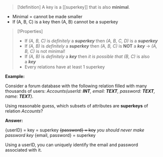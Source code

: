 
>[!definition]
> A key is a [[superkey]] that is also **minimal**.

- Minimal = cannot be made smaller
- If (A, B, C) is a key then (A, B) cannot be a superkey

>[!Properties]
> -   If _(A, B, C)_ is _definitely_ a **_superkey_** then _(A, B, C, D)_ is a **_superkey_** 
> -   If _(A, B)_ is _definitely_ a **_superkey_** then _(A, B, C)_ is **NOT** a **_key_** → _(A, B, C)_ is not minimal!
> -   If _(A, B)_ is _definitely_ a **_key_** then _it is possible that_ _(B, C)_ is also a **_key_**  
> -   Every relations have at least 1 superkey 

**Example:**

Consider a forum database with the following relation filled with many thousands of users: _Accounts(userId: **INT**, email: **TEXT**, password: **TEXT**, name: **TEXT**)_.

Using reasonable guess, which subsets of attributes are **superkeys** of relation _Accounts_?

**Answer:**

{userID} = key = superkey
~~{password} = key~~  *you should never make password key*
{email, password} = superkey 

Using a userID, you can uniquely identify the email and password associated with it.